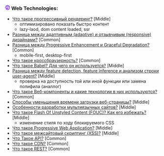 <h3>
  <img src="../assets/WWW.png" width="16" height="16" />
  <span>Web Technologies:</span>
</h3>

- [Что такое прогрессивный рендеринг?](https://youtu.be/IooJ3P2VUYs?t=26) [Middle]
  - оптимизировано показать быстро контент 
  - lazy-laod, dom content loaded, ssr
- [Разница между адаптивным (adaptive) и отзывчивым (responsive) дизайнами?](https://youtu.be/1eIRTdgzHtw?t=233) [Common]
- [Разница между Progressive Enhancement и Graceful Degradation?](https://youtu.be/rlWgI7AvV18?t=286) [Common]
  - mobile-first, desktop-first
- [Что такое кроссбраузерность?](https://youtu.be/kx3dR6ztICU?t=90) [Common]
- [Что такое Babel? Для чего он используется?](https://youtu.be/w-vUj0gHGgg?t=680) [Middle]
- [Разница между feature detection, feature inference и анализом строки user-agent?](https://youtu.be/G4iYlbilozM?t=568) [Middle]
  - проверка на доступность той или иной функции или замена полифила (аналлог)
- [Что такое Веб-компоненты и какие технологии в них используются?](https://youtu.be/G4iYlbilozM?t=704) [Common]
- [Способы уменьшения времени загрузки веб-страницы?](https://youtu.be/nvktMVFM0_M?t=678) [Middle]
- [Особенности разработки мультиязычных сайтов?](https://youtu.be/yvOXvZ8aEFo?t=82) [Middle]
- [Что такое Flash Of Unstyled Content (FOUC)? Как его избежать?](https://youtu.be/yvOXvZ8aEFo?t=164) [Middle]
  - изменение стиля по ходу блокируемого CSS
- [Что такое Progressive Web Application?](https://youtu.be/XtQPrt8G0n8?t=76) [Middle]
- [Что такое межсайтовый скриптинг (XSS)?](https://youtu.be/ovV8GhIkzBE?t=292) [Middle]
- [Что Такое API?](https://youtu.be/ngyOYuTrUk8?t=98) [Common]
- [Что такое CDN?](https://youtu.be/ngyOYuTrUk8?t=152) [Common]
- [Что такое REST?](https://youtu.be/ovV8GhIkzBE?t=352) [Common]
